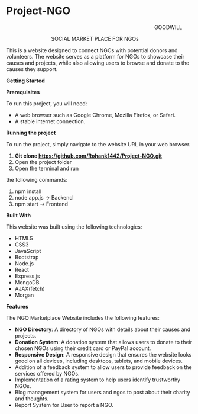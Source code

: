 # Project-NGO
`                                                        `GOODWILL

`                 `SOCIAL MARKET PLACE FOR NGOs

This is a website designed to connect NGOs with potential donors and volunteers. The website serves as a platform for NGOs to showcase their causes and projects, while also allowing users to browse and donate to the causes they support.

**Getting Started**

**Prerequisites**

To run this project, you will need:

- A web browser such as Google Chrome, Mozilla Firefox, or Safari.
- A stable internet connection.

**Running the project**

To run the project, simply navigate to the website URL in your web browser.

1. **Git clone https://github.com/Rohank1442/Project-NGO.git**
1. Open the project folder
1. Open the terminal and run 

the following commands:

1. npm install
1. node app.js -> Backend
1. npm start -> Frontend


**Built With**

This website was built using the following technologies:

- HTML5
- CSS3
- JavaScript
- Bootstrap
- Node.js
- React
- Express.js
- MongoDB
- AJAX(fetch)
- Morgan



**Features**

The NGO Marketplace Website includes the following features:

- **NGO Directory**: A directory of NGOs with details about their causes and projects.
- **Donation System**: A donation system that allows users to donate to their chosen NGOs using their credit card or PayPal account.
- **Responsive Design**: A responsive design that ensures the website looks good on all devices, including desktops, tablets, and mobile devices.
- Addition of a feedback system to allow users to provide feedback on the services offered by NGOs.
- Implementation of a rating system to help users identify trustworthy NGOs.
- Blog management system for users and ngos to post about their charity and thoughts.
- Report System for User to report a NGO.






